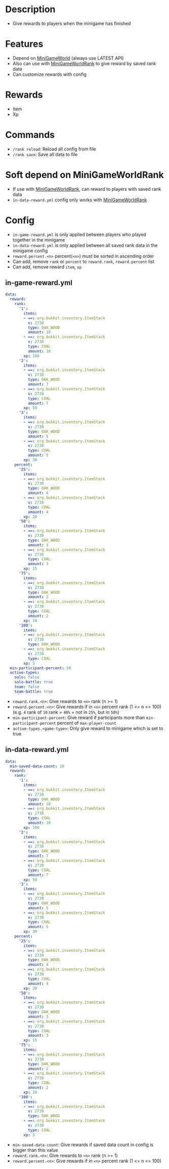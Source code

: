# Description
- Give rewards to players when the minigame has finished

# Features
- Depend on [MiniGameWorld] (always use LATEST API)
- Also can use with [MiniGameWorldRank] to give reward by saved rank data
- Can customize rewards with config

# Rewards
- Item
- Xp

# Commands
- `/rank reload`: Reload all config from file
- `/rank save`: Save all data to file

# Soft depend on MiniGameWorldRank
- If use with [MiniGameWorldRank], can reward to players with saved rank data
- `in-data-reward.yml` config only works with [MiniGameWorldRank]

# Config
- `in-game-reward.yml` is only applied between players who played together in the minigame
- `in-data-reward.yml` is only applied between all saved rank data in the minigame config
- `reward.percent.<n>` percent(`<n>`) must be sorted in ascending order
- Can add, remove `rank` or `percent` to `reward.rank`, `reward.percent` list
- Can add, remove reward `item`, `xp`

## in-game-reward.yml
```yaml
data:
  reward:
    rank:
      '1':
        items:
        - ==: org.bukkit.inventory.ItemStack
          v: 2730
          type: OAK_WOOD
          amount: 10
        - ==: org.bukkit.inventory.ItemStack
          v: 2730
          type: COAL
          amount: 10
        xp: 100
      '2':
        items:
        - ==: org.bukkit.inventory.ItemStack
          v: 2730
          type: OAK_WOOD
          amount: 7
        - ==: org.bukkit.inventory.ItemStack
          v: 2730
          type: COAL
          amount: 7
        xp: 50
      '3':
        items:
        - ==: org.bukkit.inventory.ItemStack
          v: 2730
          type: OAK_WOOD
          amount: 5
        - ==: org.bukkit.inventory.ItemStack
          v: 2730
          type: COAL
          amount: 5
        xp: 30
    percent:
      '25':
        items:
        - ==: org.bukkit.inventory.ItemStack
          v: 2730
          type: OAK_WOOD
          amount: 4
        - ==: org.bukkit.inventory.ItemStack
          v: 2730
          type: COAL
          amount: 4
        xp: 20
      '50':
        items:
        - ==: org.bukkit.inventory.ItemStack
          v: 2730
          type: OAK_WOOD
          amount: 3
        - ==: org.bukkit.inventory.ItemStack
          v: 2730
          type: COAL
          amount: 3
        xp: 15
      '75':
        items:
        - ==: org.bukkit.inventory.ItemStack
          v: 2730
          type: OAK_WOOD
          amount: 2
        - ==: org.bukkit.inventory.ItemStack
          v: 2730
          type: COAL
          amount: 2
        xp: 10
      '100':
        items:
        - ==: org.bukkit.inventory.ItemStack
          v: 2730
          type: OAK_WOOD
        - ==: org.bukkit.inventory.ItemStack
          v: 2730
          type: COAL
        xp: 5
  min-participant-percent: 50
  active-types:
    solo: false
    solo-battle: true
    team: false
    team-battle: true

```
- `reward.rank.<n>`: Give rewards to `<n>` rank (n >= 1)
- `reward.percent.<n>`: Give rewards if in `<n>` percent rank (1 <= n <= 100) (e.g. `4` rank of `10` rank = `40%` = not in `25%`, but in `50%`)
- `min-participant-percent`: Give reward if participants more than `min-participant-percent` percent of `max-player-count`
- `active-types.<game-type>`: Only give reward to minigame which is set to true


## in-data-reward.yml
```yaml
data:
  min-saved-data-count: 10
  reward:
    rank:
      '1':
        items:
        - ==: org.bukkit.inventory.ItemStack
          v: 2730
          type: OAK_WOOD
          amount: 10
        - ==: org.bukkit.inventory.ItemStack
          v: 2730
          type: COAL
          amount: 10
        xp: 100
      '2':
        items:
        - ==: org.bukkit.inventory.ItemStack
          v: 2730
          type: OAK_WOOD
          amount: 7
        - ==: org.bukkit.inventory.ItemStack
          v: 2730
          type: COAL
          amount: 7
        xp: 50
      '3':
        items:
        - ==: org.bukkit.inventory.ItemStack
          v: 2730
          type: OAK_WOOD
          amount: 5
        - ==: org.bukkit.inventory.ItemStack
          v: 2730
          type: COAL
          amount: 5
        xp: 30
    percent:
      '25':
        items:
        - ==: org.bukkit.inventory.ItemStack
          v: 2730
          type: OAK_WOOD
          amount: 4
        - ==: org.bukkit.inventory.ItemStack
          v: 2730
          type: COAL
          amount: 4
        xp: 20
      '50':
        items:
        - ==: org.bukkit.inventory.ItemStack
          v: 2730
          type: OAK_WOOD
          amount: 3
        - ==: org.bukkit.inventory.ItemStack
          v: 2730
          type: COAL
          amount: 3
        xp: 15
      '75':
        items:
        - ==: org.bukkit.inventory.ItemStack
          v: 2730
          type: OAK_WOOD
          amount: 2
        - ==: org.bukkit.inventory.ItemStack
          v: 2730
          type: COAL
          amount: 2
        xp: 10
      '100':
        items:
        - ==: org.bukkit.inventory.ItemStack
          v: 2730
          type: OAK_WOOD
        - ==: org.bukkit.inventory.ItemStack
          v: 2730
          type: COAL
        xp: 5
```
- `min-saved-data-count`: Give rewards if saved data count in config is bigger than this value
- `reward.rank.<n>`: Give rewards to `<n>` rank (n >= 1)
- `reward.percent.<n>`: Give rewards if in `<n>` percent rank (1 <= n <= 100)






[MiniGameWorld]: https://github.com/MiniGameWorlds/MiniGameWorld
[MiniGameWorldRank]: https://github.com/MiniGameWorlds/MiniGameWorld-Rank



